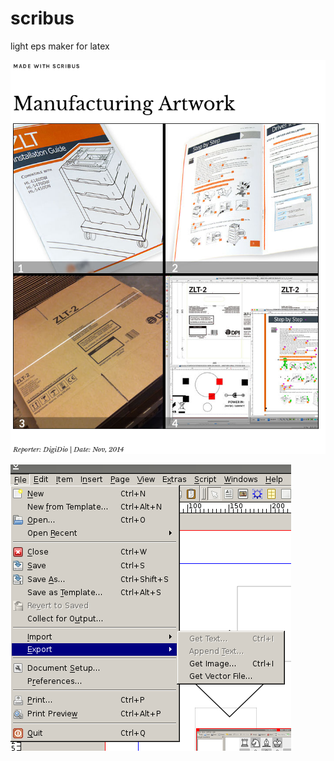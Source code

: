 # scribus
light eps maker for latex

![](https://raw.githubusercontent.com/spartrekus/scribus/master/scribus.png)


![](https://raw.githubusercontent.com/spartrekus/scribus/master/export.png)

